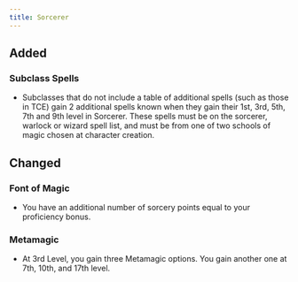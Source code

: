 ```yaml
---
title: Sorcerer
---
```


## Added
### Subclass Spells
- Subclasses that do not include a table of additional spells (such as those in TCE) gain 2 additional spells known when they gain their 1st, 3rd, 5th, 7th and 9th level in Sorcerer. These spells must be on the sorcerer, warlock or wizard spell list, and must be from one of two schools of magic chosen at character creation.

## Changed
### Font of Magic
- You have an additional number of sorcery points equal to your proficiency bonus.

### Metamagic
- At 3rd Level, you gain three Metamagic options. You gain another one at 7th, 10th, and 17th level.
